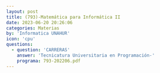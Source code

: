 ```yaml
---
layout: post
title: (793)-Matemática para Informática II
date: 2023-06-20 20:26:06
categories: Materias
by: 'Informatica UNAHUR'
icon: 'cpu'
questions:
  - question: 'CARRERAS'
    answer: 'Tecnicatura Universitaria en Programación-'
    programa: 793-202206.pdf
---
```

